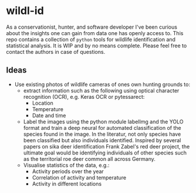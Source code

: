 # wildl-id

As a conservationist, hunter, and software developer I've been curious about the insights one can gain from data one has openly access to. This repo contains a collection of `python` tools for wildlife identification and statistical analysis. It is WIP and by no means complete. Please feel free to contact the authors in case of questions.

## Ideas

- Use existing photos of wildlife cameras of ones own hunting grounds to:
  - extract information such as the following using optical character recognition (OCR), e.g. Keras OCR or pytessarect:
    - Location
    - Temperature
    - Date and time
  - Label the images using the python module labelImg and the YOLO format and train a deep neural for automated classification of the species found in the image. In the literatur, not only species have been classified but also individuals identified. Inspired by several papers on sika deer identification Frank Zabel's red deer project, the ultimate goal would be identifying individuals of other species such as the territorial roe deer common all across Germany. 
  - Visualise statistics of the data, e.g.:
    - Activity periods over the year
    - Correlation of activity and temperature
    - Activity in different locations
